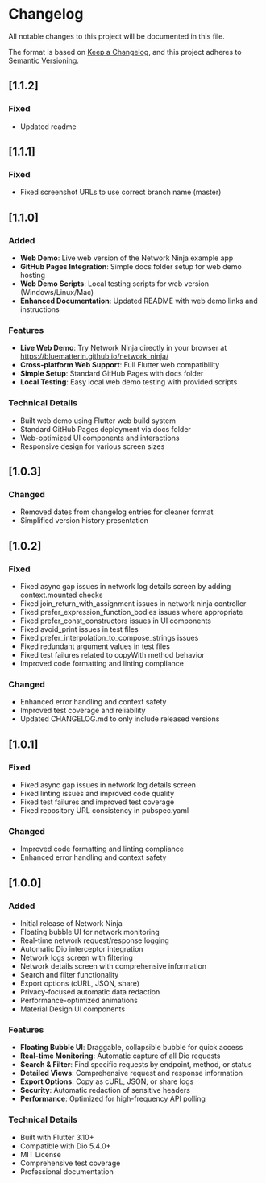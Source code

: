 # Changelog

All notable changes to this project will be documented in this file.

The format is based on [Keep a Changelog](https://keepachangelog.com/en/1.0.0/),
and this project adheres to [Semantic Versioning](https://semver.org/spec/v2.0.0.html).

## [1.1.2]

### Fixed
- Updated readme

## [1.1.1]

### Fixed
- Fixed screenshot URLs to use correct branch name (master)

## [1.1.0]

### Added
- **Web Demo**: Live web version of the Network Ninja example app
- **GitHub Pages Integration**: Simple docs folder setup for web demo hosting
- **Web Demo Scripts**: Local testing scripts for web version (Windows/Linux/Mac)
- **Enhanced Documentation**: Updated README with web demo links and instructions

### Features
- **Live Web Demo**: Try Network Ninja directly in your browser at https://bluematterin.github.io/network_ninja/
- **Cross-platform Web Support**: Full Flutter web compatibility
- **Simple Setup**: Standard GitHub Pages with docs folder
- **Local Testing**: Easy local web demo testing with provided scripts

### Technical Details
- Built web demo using Flutter web build system
- Standard GitHub Pages deployment via docs folder
- Web-optimized UI components and interactions
- Responsive design for various screen sizes

## [1.0.3]

### Changed
- Removed dates from changelog entries for cleaner format
- Simplified version history presentation

## [1.0.2]

### Fixed
- Fixed async gap issues in network log details screen by adding context.mounted checks
- Fixed join_return_with_assignment issues in network ninja controller
- Fixed prefer_expression_function_bodies issues where appropriate
- Fixed prefer_const_constructors issues in UI components
- Fixed avoid_print issues in test files
- Fixed prefer_interpolation_to_compose_strings issues
- Fixed redundant argument values in test files
- Fixed test failures related to copyWith method behavior
- Improved code formatting and linting compliance

### Changed
- Enhanced error handling and context safety
- Improved test coverage and reliability
- Updated CHANGELOG.md to only include released versions

## [1.0.1]

### Fixed
- Fixed async gap issues in network log details screen
- Fixed linting issues and improved code quality
- Fixed test failures and improved test coverage
- Fixed repository URL consistency in pubspec.yaml

### Changed
- Improved code formatting and linting compliance
- Enhanced error handling and context safety

## [1.0.0]

### Added
- Initial release of Network Ninja
- Floating bubble UI for network monitoring
- Real-time network request/response logging
- Automatic Dio interceptor integration
- Network logs screen with filtering
- Network details screen with comprehensive information
- Search and filter functionality
- Export options (cURL, JSON, share)
- Privacy-focused automatic data redaction
- Performance-optimized animations
- Material Design UI components

### Features
- **Floating Bubble UI**: Draggable, collapsible bubble for quick access
- **Real-time Monitoring**: Automatic capture of all Dio requests
- **Search & Filter**: Find specific requests by endpoint, method, or status
- **Detailed Views**: Comprehensive request and response information
- **Export Options**: Copy as cURL, JSON, or share logs
- **Security**: Automatic redaction of sensitive headers
- **Performance**: Optimized for high-frequency API polling

### Technical Details
- Built with Flutter 3.10+
- Compatible with Dio 5.4.0+
- MIT License
- Comprehensive test coverage
- Professional documentation

